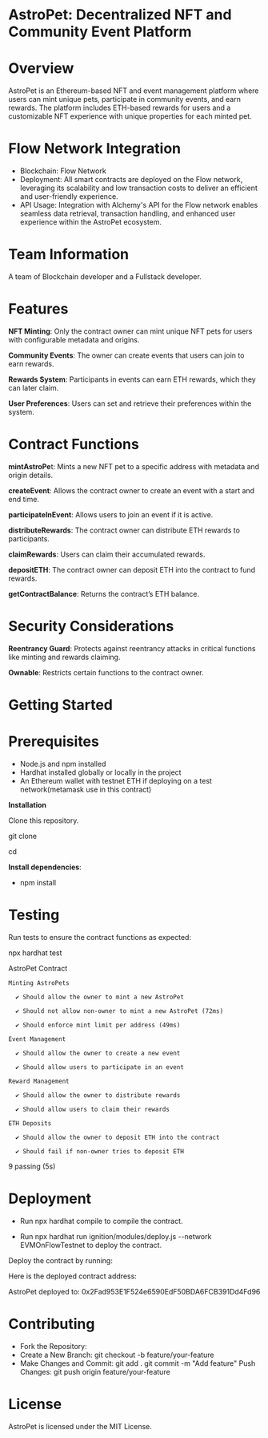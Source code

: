 # AstroPet: Decentralized NFT and Community Event Platform

# Overview

AstroPet is an Ethereum-based NFT and event management platform where users can mint unique pets, participate in community events, and earn rewards. The platform includes ETH-based rewards for users and a customizable NFT experience with unique properties for each minted pet.

# Flow Network Integration

- Blockchain: Flow Network
- Deployment: All smart contracts are deployed on the Flow network, leveraging its scalability and low transaction costs to deliver an efficient and user-friendly experience.
- API Usage: Integration with Alchemy's API for the Flow network enables seamless data retrieval, transaction handling, and enhanced user experience within the AstroPet ecosystem.

# Team Information
A team of Blockchain developer and a Fullstack developer.

# Features

**NFT Minting**: 
Only the contract owner can mint unique NFT pets for users with configurable metadata and origins.

**Community Events**:
The owner can create events that users can join to earn rewards.

**Rewards System**: 
Participants in events can earn ETH rewards, which they can later claim.

**User Preferences**: 
Users can set and retrieve their preferences within the system.

# Contract Functions

**mintAstroPe**t: Mints a new NFT pet to a specific address with metadata and origin details.

**createEvent**: Allows the contract owner to create an event with a start and end time.

**participateInEvent**: Allows users to join an event if it is active.

**distributeRewards**: The contract owner can distribute ETH rewards to participants.

**claimRewards**: Users can claim their accumulated rewards.

**depositETH**: The contract owner can deposit ETH into the contract to fund rewards.

**getContractBalance**: Returns the contract’s ETH balance.

# Security Considerations

**Reentrancy Guard**: Protects against reentrancy attacks in critical functions like minting and rewards claiming.

**Ownable**: Restricts certain functions to the contract owner.

# Getting Started

# Prerequisites

- Node.js and npm installed
- Hardhat installed globally or locally in the project
- An Ethereum wallet with testnet ETH if deploying on a test network(metamask use in this contract)

**Installation**

Clone this repository.

git clone 

cd

**Install dependencies**:

- npm install

# Testing

Run tests to ensure the contract functions as expected:

npx hardhat test

AstroPet Contract

    Minting AstroPets

      ✔ Should allow the owner to mint a new AstroPet

      ✔ Should not allow non-owner to mint a new AstroPet (72ms)

      ✔ Should enforce mint limit per address (49ms)

    Event Management

      ✔ Should allow the owner to create a new event

      ✔ Should allow users to participate in an event

    Reward Management

      ✔ Should allow the owner to distribute rewards

      ✔ Should allow users to claim their rewards

    ETH Deposits

      ✔ Should allow the owner to deposit ETH into the contract

      ✔ Should fail if non-owner tries to deposit ETH


  9 passing (5s)

  # Deployment

- Run npx hardhat compile to compile the contract.

- Run npx hardhat run ignition/modules/deploy.js --network EVMOnFlowTestnet to deploy the contract.

Deploy the contract by running:

Here is the deployed contract address:

AstroPet deployed to: 0x2Fad953E1F524e6590EdF50BDA6FCB391Dd4Fd96

# Contributing
- Fork the Repository:
- Create a New Branch:
git checkout -b feature/your-feature
- Make Changes and Commit:
git add .
git commit -m "Add feature"
Push Changes:
git push origin feature/your-feature

# License
AstroPet is licensed under the MIT License.

